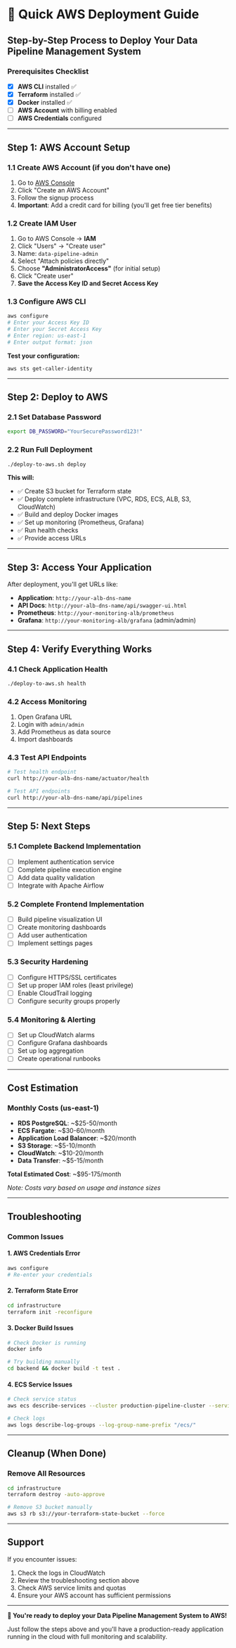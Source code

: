 # 🚀 Quick AWS Deployment Guide

## **Step-by-Step Process to Deploy Your Data Pipeline Management System**

### **Prerequisites Checklist**
- [x] **AWS CLI** installed ✅
- [x] **Terraform** installed ✅
- [x] **Docker** installed ✅
- [ ] **AWS Account** with billing enabled
- [ ] **AWS Credentials** configured

---

## **Step 1: AWS Account Setup**

### 1.1 Create AWS Account (if you don't have one)
1. Go to [AWS Console](https://aws.amazon.com/)
2. Click "Create an AWS Account"
3. Follow the signup process
4. **Important**: Add a credit card for billing (you'll get free tier benefits)

### 1.2 Create IAM User
1. Go to AWS Console → **IAM**
2. Click "Users" → "Create user"
3. Name: `data-pipeline-admin`
4. Select "Attach policies directly"
5. Choose **"AdministratorAccess"** (for initial setup)
6. Click "Create user"
7. **Save the Access Key ID and Secret Access Key**

### 1.3 Configure AWS CLI
```bash
aws configure
# Enter your Access Key ID
# Enter your Secret Access Key
# Enter region: us-east-1
# Enter output format: json
```

**Test your configuration:**
```bash
aws sts get-caller-identity
```

---

## **Step 2: Deploy to AWS**

### 2.1 Set Database Password
```bash
export DB_PASSWORD="YourSecurePassword123!"
```

### 2.2 Run Full Deployment
```bash
./deploy-to-aws.sh deploy
```

**This will:**
- ✅ Create S3 bucket for Terraform state
- ✅ Deploy complete infrastructure (VPC, RDS, ECS, ALB, S3, CloudWatch)
- ✅ Build and deploy Docker images
- ✅ Set up monitoring (Prometheus, Grafana)
- ✅ Run health checks
- ✅ Provide access URLs

---

## **Step 3: Access Your Application**

After deployment, you'll get URLs like:
- **Application**: `http://your-alb-dns-name`
- **API Docs**: `http://your-alb-dns-name/api/swagger-ui.html`
- **Prometheus**: `http://your-monitoring-alb/prometheus`
- **Grafana**: `http://your-monitoring-alb/grafana` (admin/admin)

---

## **Step 4: Verify Everything Works**

### 4.1 Check Application Health
```bash
./deploy-to-aws.sh health
```

### 4.2 Access Monitoring
1. Open Grafana URL
2. Login with `admin/admin`
3. Add Prometheus as data source
4. Import dashboards

### 4.3 Test API Endpoints
```bash
# Test health endpoint
curl http://your-alb-dns-name/actuator/health

# Test API endpoints
curl http://your-alb-dns-name/api/pipelines
```

---

## **Step 5: Next Steps**

### 5.1 Complete Backend Implementation
- [ ] Implement authentication service
- [ ] Complete pipeline execution engine
- [ ] Add data quality validation
- [ ] Integrate with Apache Airflow

### 5.2 Complete Frontend Implementation
- [ ] Build pipeline visualization UI
- [ ] Create monitoring dashboards
- [ ] Add user authentication
- [ ] Implement settings pages

### 5.3 Security Hardening
- [ ] Configure HTTPS/SSL certificates
- [ ] Set up proper IAM roles (least privilege)
- [ ] Enable CloudTrail logging
- [ ] Configure security groups properly

### 5.4 Monitoring & Alerting
- [ ] Set up CloudWatch alarms
- [ ] Configure Grafana dashboards
- [ ] Set up log aggregation
- [ ] Create operational runbooks

---

## **Cost Estimation**

### Monthly Costs (us-east-1)
- **RDS PostgreSQL**: ~$25-50/month
- **ECS Fargate**: ~$30-60/month
- **Application Load Balancer**: ~$20/month
- **S3 Storage**: ~$5-10/month
- **CloudWatch**: ~$10-20/month
- **Data Transfer**: ~$5-15/month

**Total Estimated Cost**: ~$95-175/month

*Note: Costs vary based on usage and instance sizes*

---

## **Troubleshooting**

### Common Issues

#### 1. AWS Credentials Error
```bash
aws configure
# Re-enter your credentials
```

#### 2. Terraform State Error
```bash
cd infrastructure
terraform init -reconfigure
```

#### 3. Docker Build Issues
```bash
# Check Docker is running
docker info

# Try building manually
cd backend && docker build -t test .
```

#### 4. ECS Service Issues
```bash
# Check service status
aws ecs describe-services --cluster production-pipeline-cluster --services production-pipeline-service

# Check logs
aws logs describe-log-groups --log-group-name-prefix "/ecs/"
```

---

## **Cleanup (When Done)**

### Remove All Resources
```bash
cd infrastructure
terraform destroy -auto-approve

# Remove S3 bucket manually
aws s3 rb s3://your-terraform-state-bucket --force
```

---

## **Support**

If you encounter issues:
1. Check the logs in CloudWatch
2. Review the troubleshooting section above
3. Check AWS service limits and quotas
4. Ensure your AWS account has sufficient permissions

---

**🎉 You're ready to deploy your Data Pipeline Management System to AWS!**

Just follow the steps above and you'll have a production-ready application running in the cloud with full monitoring and scalability. 